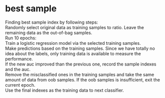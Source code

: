 # best sample
Finding best sample index by following steps:<br />
    Randomly select original data as training samples to ratio. Leave the remaining data as the out-of-bag samples.<br />
    Run 10 epochs:<br />
        Train a logistic regression model via the selected training samples.<br />
        Make predictions based on the training samples. Since we have totally no idea about the labels, only training data is available to measure the performance.<br />
        If the new auc improved than the previous one, record the sample indexes and the auc.<br />
        Remove the misclassified ones in the training samples and take the same amount of data from oob samples. If the oob samples is insufficient, exit the current epoch.<br />
    Use the final indexes as the training data to next classifier.<br />
